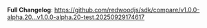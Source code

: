 **Full Changelog**: https://github.com/redwoodjs/sdk/compare/v1.0.0-alpha.20...v1.0.0-alpha.20-test.20250929174617
